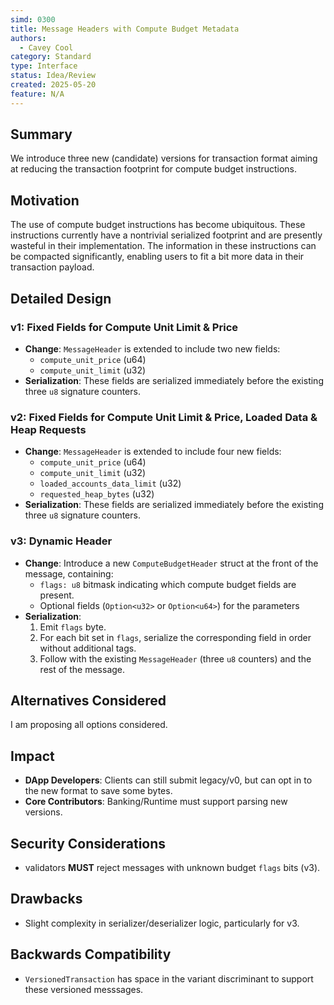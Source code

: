 ```yaml
---
simd: 0300
title: Message Headers with Compute Budget Metadata
authors:
  - Cavey Cool
category: Standard
type: Interface
status: Idea/Review
created: 2025-05-20
feature: N/A
---
```


## Summary

We introduce three new (candidate) versions for transaction format aiming at
reducing the transaction footprint for compute budget instructions.

## Motivation

The use of compute budget instructions has become ubiquitous. These instructions
currently have a nontrivial serialized footprint and are presently wasteful in
their implementation. The information in these instructions can be compacted
significantly, enabling users to fit a bit more data in their transaction payload.

## Detailed Design

### v1: Fixed Fields for Compute Unit Limit & Price

- **Change**: `MessageHeader` is extended to include two new fields:
  - `compute_unit_price` (u64)
  - `compute_unit_limit` (u32)
- **Serialization**: These fields are serialized immediately before the existing
  three `u8` signature counters.

### v2: Fixed Fields for Compute Unit Limit & Price, Loaded Data & Heap Requests

- **Change**: `MessageHeader` is extended to include four new fields:
  - `compute_unit_price` (u64)
  - `compute_unit_limit` (u32)
  - `loaded_accounts_data_limit` (u32)
  - `requested_heap_bytes` (u32)
- **Serialization**: These fields are serialized immediately before the existing
  three `u8` signature counters.

### v3: Dynamic Header

- **Change**: Introduce a new `ComputeBudgetHeader` struct at the front of the
    message, containing:
  - `flags: u8` bitmask indicating which compute budget fields are present.
  - Optional fields (`Option<u32>` or `Option<u64>`) for the parameters
- **Serialization**:
  1. Emit `flags` byte.
  2. For each bit set in `flags`, serialize the corresponding field in order
  without additional tags.
  3. Follow with the existing `MessageHeader` (three `u8` counters) and the
    rest of the message.

## Alternatives Considered

I am proposing all options considered.

## Impact

- **DApp Developers**: Clients can still submit legacy/v0, but can opt in to the
  new format to save some bytes.
- **Core Contributors**: Banking/Runtime must support parsing new versions.

## Security Considerations

- validators **MUST** reject messages with unknown budget `flags` bits (v3).

## Drawbacks

- Slight complexity in serializer/deserializer logic, particularly for v3.

## Backwards Compatibility

- `VersionedTransaction` has space in the variant discriminant to support these
  versioned messsages.
